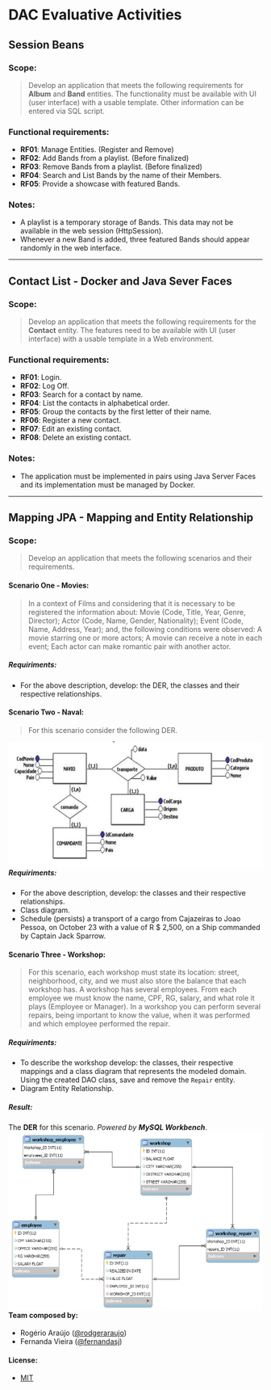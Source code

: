 # DAC Evaluative Activities

## Session Beans
### Scope:

>  Develop an application that meets the following requirements for **Album** and **Band** entities. The functionality must be available with UI (user interface) with a usable template. Other information can be entered via SQL script. 

### Functional requirements:
- **RF01**: Manage Entities. (Register and Remove) 
- **RF02**: Add Bands from a playlist. (Before finalized)
- **RF03**: Remove Bands from a playlist. (Before finalized)
- **RF04**: Search and List Bands by the name of their Members.
- **RF05**: Provide a showcase with featured Bands.

### Notes:
- A playlist is a temporary storage of Bands. This data may not be available in the web session (HttpSession).
- Whenever a new Band is added, three featured Bands should appear randomly in the web interface.

___

## Contact List - Docker and Java Sever Faces
### Scope:

>  Develop an application that meets the following requirements for the **Contact** entity. The features need to be available with UI (user interface) with a usable template in a Web environment. 

### Functional requirements:
- **RF01**: Login.
- **RF02**: Log Off.
- **RF03**: Search for a contact by name.
- **RF04**: List the contacts in alphabetical order.
- **RF05**: Group the contacts by the first letter of their name.
- **RF06**: Register a new contact.
- **RF07**: Edit an existing contact.
- **RF08**: Delete an existing contact.


### Notes:
- The application must be implemented in pairs using Java Server Faces and its implementation must be managed by Docker.

___

## Mapping JPA - Mapping and Entity Relationship
### Scope:

>  Develop an application that meets the following scenarios and their requirements. 

#### Scenario One - Movies:
> In a context of Films and considering that it is necessary to be registered the information about: Movie (Code, Title, Year, Genre, Director); Actor (Code, Name, Gender, Nationality); Event (Code, Name, Address, Year); and, the following conditions were observed: A movie starring one or more actors; A movie can receive a note in each event; Each actor can make romantic pair with another actor.
##### Requiriments:
- For the above description, develop: the DER, the classes and their respective relationships.


#### Scenario Two - Naval:
> For this scenario consider the following DER.

<img src="/dac-mapping/Diagram ER/dac-mapping-scenario2.png"
     alt="Markdown Monster icon"
     style="float: left; margin-right: 10px;" />

##### Requiriments:
- For the above description, develop: the classes and their respective relationships.
- Class diagram.
- Schedule (persists) a transport of a cargo from Cajazeiras to Joao Pessoa, on October 23 with a value of R $ 2,500, on a Ship commanded by Captain Jack Sparrow.

#### Scenario Three - Workshop:
> For this scenario, each workshop must state its location: street, neighborhood, city, and we must also store the balance that each workshop has. A workshop has several employees. From each employee we must know the name, CPF, RG, salary, and what role it plays (Employee or Manager). In a workshop you can perform several repairs, being important to know the value, when it was performed and which employee performed the repair.

##### Requiriments:
- To describe the workshop develop: the classes, their respective mappings and a class diagram that represents the modeled domain. Using the created DAO class, save and remove the ``Repair`` entity.
- Diagram Entity Relationship.

##### Result:
The **DER** for this scenario.
<img src="/dac-mapping/Diagram ER/dac-mapping-scenario3.png"
     alt="Markdown Monster icon"
     style="float: left; margin-right: 10px;" />
     *Powered by **MySQL Workbench***.

___

#### Team composed by:

- Rogério Araújo ([@rodgeraraujo](https://github.com/rodgeraraujo))
- Fernanda Vieira ([@fernandasj](https://github.com/fernandasj))

#### License:

- [MIT](LICENSE)